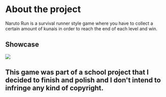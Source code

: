 # About the project
Naruto Run is a survival runner style game where you have to collect a certain amount of kunais in order to reach the end of each level and win.

## Showcase
![](https://github.com/kaafgmr/NarutoRun/blob/main/Itchio/showcase.gif)

## This game was part of a school project that I decided to finish and polish and I don't intend to infringe any kind of copyright.
